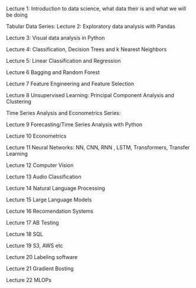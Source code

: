 Lecture 1:
Introduction to data science, what data their is and what we will be doing

Tabular Data Series:
Lecture 2:
Exploratory data analysis with Pandas

Lecture 3:
Visual data analysis in Python

Lecture 4:
Classification, Decision Trees and k Nearest Neighbors

Lecture 5:
Linear Classification and Regression

Lecture 6
Bagging and Random Forest

Lecture 7
Feature Engineering and Feature Selection

Lecture 8
Unsupervised Learning: Principal Component Analysis and Clustering

Time Series Analysis and Econometrics Series:

Lecture 9
Forecasting/Time Series Analysis with Python

Lecture 10
Econometrics

Lecture 11
Neural Networks:
NN, CNN, RNN , LSTM, Transformers, Transfer Learning

Lecture 12
Computer Vision

Lecture 13
Audio Classification

Lecture 14
Natural Language Processing

Lecture 15
Large Language Models

Lecture 16
Recomendation Systems

Lecture 17
AB Testing

Lecture 18
SQL

Lecture 19
S3, AWS etc

Lecture 20
Labeling software

Lecture 21
Gradient Bosting

Lecture 22
MLOPs